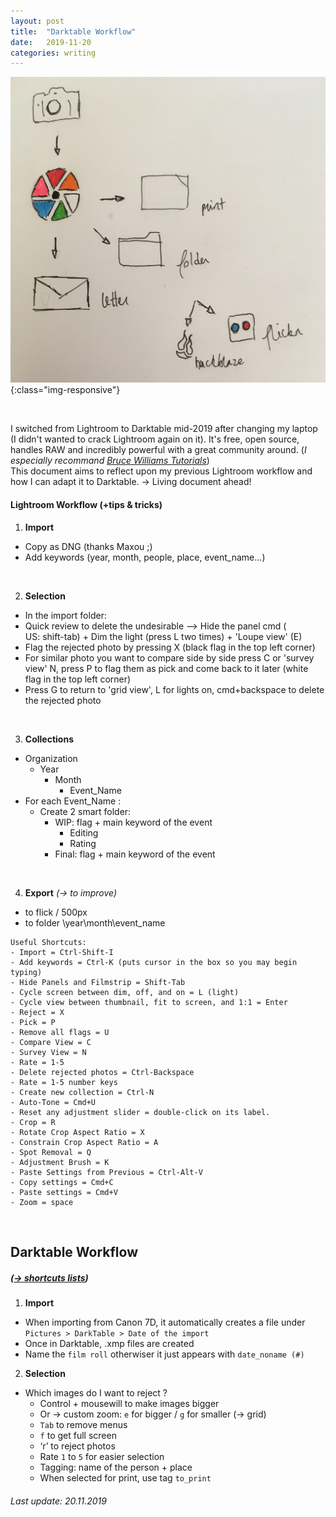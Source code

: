 ```yaml
---
layout: post
title:  "Darktable Workflow"
date:   2019-11-20 
categories: writing
---
```


![](/assets/photos/photo_workflow.jpg){:class="img-responsive"}

<br>


I switched from Lightroom to Darktable mid-2019 after changing my laptop (I didn't wanted to crack Lightroom again on it). It's free, open source, handles RAW and incredibly powerful with a great community around. 
(*I especially recommand [Bruce Williams Tutorials](https://www.youtube.com/watch?v=acMMl8duB-E&list=PL1yg3CQSIcvENs2oN0-4Huna0BGB0OIrY&index=2&t=0s)*)
<br>
This document aims to reflect upon my previous Lightroom workflow and how I can adapt it to Darktable. → Living document ahead!

#### **Lightroom Workflow (+tips & tricks)**

1. **Import**
- Copy as DNG (thanks Maxou ;)
- Add keywords (year, month, people, place, event_name...)
<br>

2. **Selection**
- In the import folder:
- Quick review to delete the undesirable --> Hide the panel cmd ( US: shift-tab) + Dim the light (press L two times) + 'Loupe view' (E)
- Flag the rejected photo by pressing X (black flag in the top left corner)
- For similar photo you want to compare side by side press C or 'survey view' N, press P to flag them as pick and come back to it later (white flag in the top left corner)
- Press G to return to 'grid view', L for lights on, cmd+backspace to delete the rejected photo 
<br>

3. **Collections**
- Organization
	- Year
		- Month
			- Event_Name
- For each Event_Name :
	- Create 2 smart folder:
		- WIP: flag + main keyword of the event
			- Editing
			- Rating
		- Final: flag + main keyword of the event 
<br>

4. **Export** *(→ to improve)*
- to flick / 500px
- to folder \year\month\event_name


```
Useful Shortcuts:
- Import = Ctrl-Shift-I
- Add keywords = Ctrl-K (puts cursor in the box so you may begin typing)
- Hide Panels and Filmstrip = Shift-Tab
- Cycle screen between dim, off, and on = L (light)
- Cycle view between thumbnail, fit to screen, and 1:1 = Enter
- Reject = X
- Pick = P
- Remove all flags = U
- Compare View = C
- Survey View = N
- Rate = 1-5
- Delete rejected photos = Ctrl-Backspace
- Rate = 1-5 number keys
- Create new collection = Ctrl-N
- Auto-Tone = Cmd+U
- Reset any adjustment slider = double-click on its label.
- Crop = R
- Rotate Crop Aspect Ratio = X
- Constrain Crop Aspect Ratio = A
- Spot Removal = Q
- Adjustment Brush = K
- Paste Settings from Previous = Ctrl-Alt-V
- Copy settings = Cmd+C
- Paste settings = Cmd+V
- Zoom = space 
```

<br>

## Darktable Workflow 
##### ([→ shortcuts lists](https://www.darktable.org/usermanual/en/shortcuts.html))

1. **Import**
- When importing from Canon 7D, it automatically creates a file under `Pictures > DarkTable > Date of the import`
- Once in Darktable, .xmp files are created
- Name the `film roll` otherwiser it just appears with `date_noname (#)`

2. **Selection**
- Which images do I want to reject ?
	- Control + mousewill to make images bigger 
    - Or → custom zoom: `e` for bigger / `g` for smaller (→ grid)
    - `Tab` to remove menus
    - `f` to get full screen    
	- ‘r’ to reject photos
    - Rate `1` to `5` for easier selection 
    - Tagging: name of the person + place 
    - When selected for print, use tag `to_print`



###### _Last update: 20.11.2019_